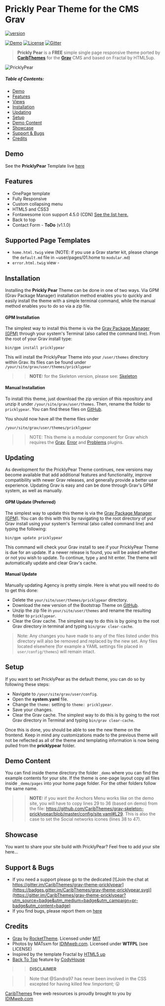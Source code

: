 # Prickly Pear Theme for the CMS Grav

[![version](https://img.shields.io/badge/version-v1.0.2-green.svg?style=flat-square)](https://github.com/CaribThemes/grav-theme-pricklypear/releases)

[![Demo](https://img.shields.io/badge/Demo-PricklyPear-blue.svg?style=flat-square)](http://caribthemes.io/demo/pricklypear)
[![License](https://img.shields.io/badge/License-MIT-blue.svg?style=flat-square)](https://github.com/CaribThemes/grav-theme-pricklypear/blob/master/LICENSE.md)
[![Gitter](https://img.shields.io/gitter/room/nwjs/nw.js.svg)](https://gitter.im/CaribThemes/grav-theme-pricklypear)

> **Prickly Pear** is a **FREE** simple single page responsive theme ported by [**CaribThemes**](http://caribthemes.io) for the [**Grav**](http://getgrav.org) CMS and based on Fractal by HTML5up.

![PricklyPear](assets/readme_1.png)

##### Table of Contents:

* [Demo](#demo)
* [Features](#features)
* [Views](#supported-page-templates)
* [Installation](#installation)
* [Updating](#updating)
* [Setup](#setup)
* [Demo Content](#demo-content)
* [Showcase](#showcase)
* [Support & Bugs](#support--bugs)
* [Credits](#credits)

## Demo

See the **PricklyPear** Template live [here](http://demo.caribthemes.io/pricklypear)

## Features
* OnePage template
* Fully Responsive
* Custom collapsing menu
* HTML5 and CSS3
* Fontawesome icon support 4.5.0 (CDN) [See the list here.](http://fortawesome.github.io/Font-Awesome/icons)
* Back to top
* Contact Form - __ToDo__ (v1.1.0)

## Supported Page Templates
* <code>home.html.twig</code> view (NOTE: if you use a Grav starter kit, please change the <code>default.md</code> file in ~user/pages/01.home to <code>modular.md</code>)
* <code>error.html.twig</code> view -

## Installation
Installing the **Prickly Pear** Theme can be done in one of two ways. Via GPM (Grav Package Manager) installation method enables you to quickly and easily install the theme with a simple terminal command, while the manual method enables you to do so via a zip file.

#### GPM Installation

The simplest way to install this theme is via the [Grav Package Manager (GPM)](http://learn.getgrav.org/advanced/grav-gpm) through your system's Terminal (also called the command line). From the root of your Grav install type:

    bin/gpm install pricklypear

This will install the PricklyPear Theme into your `/user/themes` directory within Grav. Its files can be found under `/your/site/grav/user/themes/pricklypear`

>> **NOTE:** for the Skeleton version, please see: [Skeleton](https://github.com/CaribThemes/grav-skeleton-pricklypear) 

#### Manual Installation

To install this theme, just download the zip version of this repository and unzip it under `/your/site/grav/user/themes`. Then, rename the folder to `pricklypear`. You can find these files on [GitHub](https://github.com/CaribThemes/grav-theme-pricklypear).

You should now have all the theme files under

    /your/site/grav/user/themes/pricklypear

>> NOTE: This theme is a modular component for Grav which requires the [Grav](http://github.com/getgrav/grav), [Error](https://github.com/getgrav/grav-theme-error) and [Problems](https://github.com/getgrav/grav-plugin-problems) plugins.

## Updating
As development for the PricklyPear Theme continues, new versions may become available that add additional features and functionality, improve compatibility with newer Grav releases, and generally provide a better user experience. Updating Grav is easy and can be done through Grav's GPM system, as well as manually.

#### GPM Update (Preferred)

The simplest way to update this theme is via the [Grav Package Manager (GPM)](http://learn.getgrav.org/advanced/grav-gpm). You can do this with this by navigating to the root directory of your Grav install using your system's Terminal (also called command line) and typing the following:

    bin/gpm update pricklypear

This command will check your Grav install to see if your PricklyPear Theme is due for an update. If a newer release is found, you will be asked whether or not you wish to update. To continue, type `y` and hit enter. The theme will automatically update and clear Grav's cache.

#### Manual Update

Manually updating Agency is pretty simple. Here is what you will need to do to get this done:

* Delete the `your/site/user/themes/pricklypear` directory.
* Download the new version of the Bootstrap Theme on [GitHub](https://github.com/CaribThemes/grav-theme-pricklypear).
* Unzip the zip file in `your/site/user/themes` and rename the resulting folder to `pricklypear`.
* Clear the Grav cache. The simplest way to do this is by going to the root Grav directory in terminal and typing `bin/grav clear-cache`.

> Note: Any changes you have made to any of the files listed under this directory will also be removed and replaced by the new set. Any files located elsewhere (for example a YAML settings file placed in `user/config/themes`) will remain intact.

## Setup
If you want to set PricklyPear as the default theme, you can do so by following these steps:

* Navigate to `/your/site/grav/user/config`.
* Open the **system.yaml** file.
* Change the `theme:` setting to `theme: pricklypear`.
* Save your changes.
* Clear the Grav cache. The simplest way to do this is by going to the root Grav directory in Terminal and typing `bin/grav clear-cache`.

Once this is done, you should be able to see the new theme on the frontend. Keep in mind any customizations made to the previous theme will not be reflected as all of the theme and templating information is now being pulled from the **pricklypear** folder.

<!--#### Contact Form Configuration
For contact form configuration instructions please refer to [official documentation](http://learn.getgrav.org/advanced/contact-form). Make sure you installed Email and Form plugin though.-->
## Demo Content
You can find inside theme directory the folder `_demo` where you can find the example contents for your site. If the theme is one-page layout copy all files inside `_demo/pages` into your home page folder. For the other folders follow the same name.

>> **NOTE:** if you want the Anchors Menu works like on the demo site, you will have to copy lines 29 to 36 (based on demo) from the file: https://github.com/CaribThemes/grav-skeleton-pricklypear/blob/master/config/site.yaml#L29. This is also the case to set the Social networks icones (lines 38 to 47).

## Showcase
You want to share your site build with PricklyPear?
Feel free to add your site here...

## Support & Bugs
* If you need a support please go to the dedicated [![Join the chat at https://gitter.im/CaribThemes/grav-theme-pricklypear](https://badges.gitter.im/CaribThemes/grav-theme-pricklypear.svg)](https://gitter.im/CaribThemes/grav-theme-pricklypear?utm_source=badge&utm_medium=badge&utm_campaign=pr-badge&utm_content=badge)
* If you find bugs, please report them on [here](https://github.com/CaribThemes/grav-theme-pricklypear/issues)

## Credits
* [Grav](http://getgrav.org) by [RocketTheme](http://www.rockettheme.com). Licensed under [MIT](https://github.com/CaribThemes/grav-theme-pricklypear/master/LICENSE.md)
* Photos by MATsxm for [IDIM<em>web</em>.com](http://idimweb.com). Licensed under __WTFPL__ (see LICENSE)
* Inspired by the template Fractal by [HTML5 up](http://html5up.net/)
* [Back To Top](https://github.com/CodyHouse/back-to-top) feature by [CodyHouse](https://github.com/CodyHouse)

>> __DISCLAIMER__

>>Note that @Sandra97 has never been involved in the CSS excepted for having killed few _!important;_ :stuck_out_tongue:

[CaribThemes](https://caribthemes.io) free web resources is proudly brought to you by [IDIM<em>web</em>.com](http://idimweb.com)
